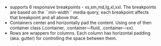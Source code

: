 - supports 6 responsive breakpoints - xs,sm,md,lg,xl,xxl. The breakpoints are based on the ˋˋmin-widthˋˋ media query, each breakpoint affects that breakpoint and all above that.
- Containers center and horizontally pad the content. Using one of then container class (.container, .container—fluid, .container—xx).
- Rows are wrappers for columns. Each column has horizontal padding (aka. gutter) for controlling the space between them.
